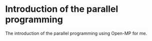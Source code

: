   
# Introduction of the parallel programming  
 The introduction of the parallel programming using Open-MP for me.  

